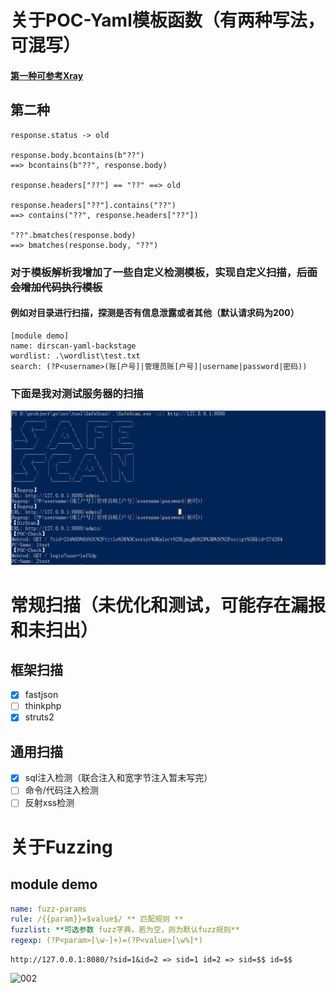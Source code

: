 # 关于POC-Yaml模板函数（有两种写法，可混写）

#### [第一种可参考Xray](https://docs.xray.cool/#/guide/poc)

## 第二种

```
response.status -> old

response.body.bcontains(b"??") 
==> bcontains(b"??", response.body)

response.headers["??"] == "??" ==> old

response.headers["??"].contains("??")
==> contains("??", response.headers["??"])

"??".bmatches(response.body)
==> bmatches(response.body, "??")

```

### 对于模板解析我增加了一些自定义检测模板，实现自定义扫描，~~后面会增加代码执行模板~~
#### 例如对目录进行扫描，探测是否有信息泄露或者其他（默认请求码为200）
```
[module demo]
name: dirscan-yaml-backstage
wordlist: .\wordlist\test.txt
search: (?P<username>(账[户号]|管理员账[户号]|username|password|密码))

```

### 下面是我对测试服务器的扫描
 ![](./img/001.png)

# 常规扫描（未优化和测试，可能存在漏报和未扫出）

## 框架扫描

- [x] fastjson 
- [ ] thinkphp
- [x] struts2

## 通用扫描

- [x] sql注入检测（联合注入和宽字节注入暂未写完）
- [ ] 命令/代码注入检测
- [ ] 反射xss检测

# 关于Fuzzing

## module demo

```yaml
name: fuzz-params
rule: /{{param}}=$value$/ ** 匹配规则 **
fuzzlist: **可选参数 fuzz字典，若为空，则为默认fuzz规则**
regexp: (?P<param>[\w-]+)=(?P<value>[\w%]*)
```

```
http://127.0.0.1:8080/?sid=1&id=2 => sid=1 id=2 => sid=$$ id=$$
```

![002](D:\github\Scan\002.png)